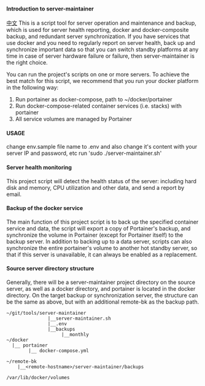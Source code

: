 #### Introduction to server-maintainer
[中文](README_CN.md "中文")
This is a script tool for server operation and maintenance and backup, which is used for server health reporting, docker and docker-composite backup, and redundant server synchronization. If you have services that use docker and you need to regularly report on server health, back up and synchronize important data so that you can switch standby platforms at any time in case of server hardware failure or failure, then server-maintainer is the right choice.

You can run the project's scripts on one or more servers. To achieve the best match for this script, we recommend that you run your docker platform in the following way:

1. Run portainer as docker-compose, path to ~/docker/portainer
2. Run docker-compose-related container services (i.e. stacks) with portainer
3. All service volumes are managed by Portainer

#### USAGE

change env.sample file name to .env and also change it's content  with your server IP and password, etc
run 'sudo ./server-maintainer.sh'

#### Server health monitoring
This project script will detect the health status of the server: including hard disk and memory, CPU utilization and other data, and send a report by email.

#### Backup of the docker service
The main function of this project script is to back up the specified container service and data, the script will export a copy of Portainer's backup, and synchronize the volume in Portainer (except for Portainer itself) to the backup server. In addition to backing up to a data server, scripts can also synchronize the entire portainer's volume to another hot standby server, so that if this server is unavailable, it can always be enabled as a replacement.


#### Source server directory structure
Generally, there will be a server-maintainer project directory on the source server, as well as a docker directory, and portainer is located in the docker directory.
On the target backup or synchronization server, the structure can be the same as above, but with an additional remote-bk as the backup path.

```
~/git/tools/server-maintainer
               |__server-maintainer.sh
			   |__.env
			   |__backups
			        |__monthly
~/docker
  |__ portainer
        |__ docker-compose.yml

~/remote-bk
    |__<remote-hostname>/server-maintainer/backups

/var/lib/docker/volumes


```
